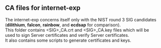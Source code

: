 ## CA files for internet-exp
The internet-exp concerns itself only with the NIST round 3 SIG candidates (**dilithium**, **falcon**, **rainbow**, and **ecdsap** for comparison).  
This folder contains \<SIG\>_CA.crt and \<SIG\>_CA.key files which will be used to sign Server certificates and verify Server certificates.  
It also contains some scripts to generate certificates and keys.